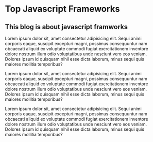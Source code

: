 # Top Javascript Frameworks

## This blog is about javascript framworks

Lorem ipsum dolor sit, amet consectetur adipisicing elit. Sequi animi corporis eaque, suscipit excepturi magni, possimus consequuntur nam obcaecati aliquid ex voluptate commodi fugiat exercitationem inventore dolore nostrum illum odio voluptatibus unde nesciunt vero eos veniam. Dolores ipsum id quisquam nihil esse dicta laborum, minus sequi quis maiores mollitia temporibus?

Lorem ipsum dolor sit, amet consectetur adipisicing elit. Sequi animi corporis eaque, suscipit excepturi magni, possimus consequuntur nam obcaecati aliquid ex voluptate commodi fugiat exercitationem inventore dolore nostrum illum odio voluptatibus unde nesciunt vero eos veniam. Dolores ipsum id quisquam nihil esse dicta laborum, minus sequi quis maiores mollitia temporibus?

Lorem ipsum dolor sit, amet consectetur adipisicing elit. Sequi animi corporis eaque, suscipit excepturi magni, possimus consequuntur nam obcaecati aliquid ex voluptate commodi fugiat exercitationem inventore dolore nostrum illum odio voluptatibus unde nesciunt vero eos veniam. Dolores ipsum id quisquam nihil esse dicta laborum, minus sequi quis maiores mollitia temporibus?
